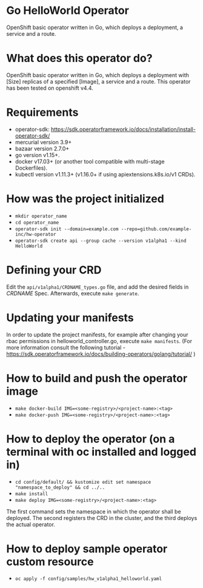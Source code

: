 # Go HelloWorld Operator

OpenShift basic operator written in Go, which deploys a deployment, a service and a route.

# What does this operator do?
OpenShift basic operator written in Go, which deploys a deployment with [Size] replicas of a specified [Image], a service and a route. 
This operator has been tested on openshift v4.4.

# Requirements
- operator-sdk: https://sdk.operatorframework.io/docs/installation/install-operator-sdk/
- mercurial version 3.9+
- bazaar version 2.7.0+
- go version v1.15+.
- docker v17.03+ (or another tool compatible with multi-stage Dockerfiles).
- kubectl version v1.11.3+ (v1.16.0+ if using apiextensions.k8s.io/v1 CRDs).

# How was the project initialized
- `mkdir operator_name`
- `cd operator_name`
- `operator-sdk init --domain=example.com --repo=github.com/example-inc/hw-operator` 
- `operator-sdk create api --group cache --version v1alpha1 --kind HelloWorld`

# Defining your CRD
Edit the `api/v1alpha1/CRDNAME_types.go` file, and add the desired fields in _CRDNAME_ Spec. Afterwards, execute `make generate`.

# Updating your manifests
In order to update the project manifests, for example after changing your rbac permissions in helloworld_controller.go, execute `make manifests`.
(For more information consult the following tutorial - https://sdk.operatorframework.io/docs/building-operators/golang/tutorial/ )

# How to build and push the operator image
- `make docker-build IMG=<some-registry>/<project-name>:<tag>`
- `make docker-push IMG=<some-registry>/<project-name>:<tag>`

# How to deploy the operator (on a terminal with oc installed and logged in)
- `cd config/default/ && kustomize edit set namespace "namespace_to_deploy" && cd ../..`
- `make install`
- `make deploy IMG=<some-registry>/<project-name>:<tag>`

The first command sets the namespace in which the operator shall be deployed. The second registers the CRD in the cluster, and the third deploys the actual operator.

# How to deploy sample operator custom resource
- `oc apply -f config/samples/hw_v1alpha1_helloworld.yaml`

